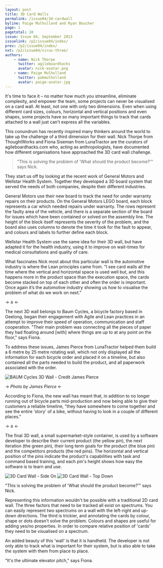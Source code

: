```yaml
---
layout: post
title: 3D Card Walls
permalink: /issue04/3d-cardwall
byline: Paige Mulhulland and Ryan Boucher
page: 1
pagetotal: 10
issue: Issue 04, September 2013
issuelink: /p2/issue04/index/
prev: /p2/issue04/index/
nxt: /p2/issue04/virus-three/
authors:
    - name: Nick Thorpe
      twitter: agileboardhacks
      avatar: nick-avatar.png
    - name: Paige Mulholland
      twitter: pakmulholland
      avatar: paige-avatar.jpg
---
```

It's time to face it – no matter how much you streamline, eliminate complexity, and empower the team, some projects can never be visualised on a card wall. At least, not one with only two dimensions. Even when using different card sizes, colours, horizontal and vertical positions and even shapes, some projects have so many important things to track that cards attached to a wall just can't express all the variables.

This conundrum has recently inspired many thinkers around the world to take up the challenge of a third dimension for their wall. Nick Thorpe from ThoughtWorks and Fiona Siseman from LunaTractor are the curators of agileboardhacks.com who, acting as anthropologists, have documented how different organisations have approached the 3D card wall challenge.

> "This is solving the problem of 'What should the product become?'" says Nick.

They start us off by looking at the recent work of General Motors and Wellstar Health System. Together they developed a 3D board system that served the needs of both companies, despite their different industries. 
 
General Motors use their new board to track the need for under warranty repairs on their products. On the General Motors LEGO board, each block represents a car which needed repairs under warranty. The rows represent the faulty area of the vehicle, and there is a separate section of the board for issues which have been contained or solved on the assembly line. The height of the block itself represents the severity of the problem, and the board also uses columns to denote the time it took for the fault to appear, and colours and labels to further define each block.
 
Wellstar Health System use the same idea for their 3D wall, but have adapted it for the health industry, using it to improve on wait-times for medical consultations and quality of care.

What fascinates Nick most about this particular wall is the automotive industry is where the Lean principles came from. “I see card walls all the time where the vertical and horizontal space is used well but, and this happens more in the product space than the execution space, the cards become stacked on top of each other and often the order is important. Once again it’s the automotive industry showing us how to visualise the problem of what do we work on next.”

-> ⁂ <-

The next 3D wall belongs to Baum Cycles, a bicycle factory based in Geelong, began their engagement with Agile and Lean practices in an attempt to improve their speed of operation, communication and staff cooperation. "Their main problem was connecting all the pieces of paper they had floating around [with] where things are up to at any point on the floor," says Fiona.

To address these issues, James Pierce from LunaTractor helped them build a 6 metre by 25 metre rotating wall, which not only displayed all the information for each bicycle order and placed it on a timeline, but also contained all the parts needed to build the product, and all paperwork associated with the order.

![BAUM Cycles 3D Wall - Credit James Pierce](/p2/images/3d-wall/baum-cycles.jpg)

-> *Photo by James Pierce* <-

According to Fiona, the new wall has meant that, in addition to no longer running out of bicycle parts mid-production and now being able to give their customers a reliable timeline, "they have somewhere to come together and see the entire 'story' of a bike, without having to look in a couple of different places."

-> ⁂ <-

The final 3D wall, a small supermarket-style container, is used by a software developer to describe their current product (the yellow pin), the next iteration (the green pin), their long term goals for the product (the blue pin) and the competitors products (the red pins). The horizontal and vertical position of the pins indicate the product's capabilities with task and command based training, and each pin's height shows how easy the software is to learn and use.

![3D Card Wall - Side On](/p2/images/3d-wall/side-on.jpg)
![3D Card Wall - Top Down](/p2/images/3d-wall/top-down.jpg)

"This is solving the problem of 'What should the product become?'" says Nick.

Representing this information wouldn't be possible with a traditional 2D card wall. The three factors that need to be tracked all exist on spectrums. You can easily represent two spectrums on a wall with the left-right and up-down directions. The third is trickier, and annotating the cards by colour, shape or dots doesn't solve the problem. Colours and shapes are useful for adding yes/no properties. In order to compare relative position of 'cards' they need to be visualised on a spectrum.
 
An added beauty of this 'wall' is that it is handheld. The developer is not only able to track what is important for their system, but is also able to take the system with them from place to place.
 
"It's the ultimate elevator pitch," says Fiona.



